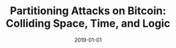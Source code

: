 ---
title: "Partitioning Attacks on Bitcoin: Colliding Space, Time, and Logic"
collection: publications
permalink: /publication/2019-01-01-Partitioning-Attacks-on-Bitcoin-Colliding-Space-Time-and-Logic
date: 2019-01-01
venue: 'In the proceedings of 39th IEEE International Conference on Distributed Computing Systems, ICDCS 2019, Dallas, TX, USA, July 7-10, 2019'
paperurl: 'https://doi.org/10.1109/ICDCS.2019.00119'
citation: ' Muhammad Saad,  Victor Cook,  Lan Nguyen,  My Thai,  David Mohaisen, &quot;Partitioning Attacks on Bitcoin: Colliding Space, Time, and Logic.&quot; In the proceedings of 39th IEEE International Conference on Distributed Computing Systems, ICDCS 2019, Dallas, TX, USA, July 7-10, 2019, 2019.'
---